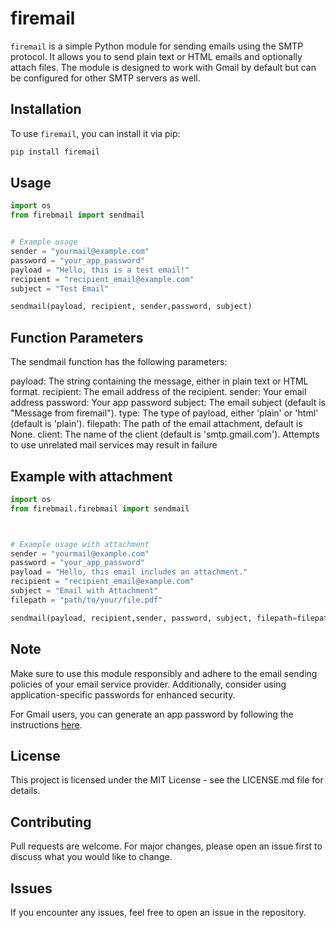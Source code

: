 # firemail

`firemail` is a simple Python module for sending emails using the SMTP protocol. It allows you to send plain text or HTML emails and optionally attach files. The module is designed to work with Gmail by default but can be configured for other SMTP servers as well.

## Installation

To use `firemail`, you can install it via pip:

```bash
pip install firemail

```

## Usage
```python
import os
from firebmail import sendmail


# Example usage
sender = "yourmail@example.com"
password = "your_app_password"
payload = "Hello, this is a test email!"
recipient = "recipient_email@example.com"
subject = "Test Email"

sendmail(payload, recipient, sender,password, subject)
```

## Function Parameters
The sendmail function has the following parameters:

payload: The string containing the message, either in plain text or HTML format.
recipient: The email address of the recipient.
sender: Your email address 
password: Your app password 
subject: The email subject (default is "Message from firemail").
type: The type of payload, either 'plain' or 'html' (default is 'plain').
filepath: The path of the email attachment, default is None.
client: The name of the client (default is 'smtp.gmail.com'). Attempts to use unrelated mail services may result in failure

## Example with attachment
```python
import os
from firebmail.firebmail import sendmail



# Example usage with attachment
sender = "yourmail@example.com"
password = "your_app_password"
payload = "Hello, this email includes an attachment."
recipient = "recipient_email@example.com"
subject = "Email with Attachment"
filepath = "path/to/your/file.pdf"

sendmail(payload, recipient,sender, password, subject, filepath=filepath)
```

## Note
Make sure to use this module responsibly and adhere to the email sending policies of your email service provider. Additionally, consider using application-specific passwords for enhanced security.

For Gmail users, you can generate an app password by following the instructions <a href="https://support.google.com/accounts/answer/185833?hl=en">here</a>.

## License
This project is licensed under the MIT License - see the LICENSE.md file for details.

## Contributing
Pull requests are welcome. For major changes, please open an issue first to discuss what you would like to change.

## Issues
If you encounter any issues, feel free to open an issue in the repository.
